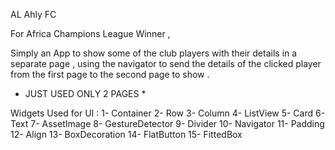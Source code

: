 AL Ahly FC

For Africa Champions League Winner , 

Simply an App to show some of the club players with their details in a separate page , using the navigator to send the details of the clicked player from the first page to the second page to show . 

* JUST USED ONLY 2 PAGES *

Widgets Used for UI : 
1- Container 
2- Row
3- Column
4- ListView 
5- Card
6- Text
7- AssetImage
8- GestureDetector
9- Divider 
10- Navigator 
11- Padding
12- Align
13- BoxDecoration
14- FlatButton
15- FittedBox
